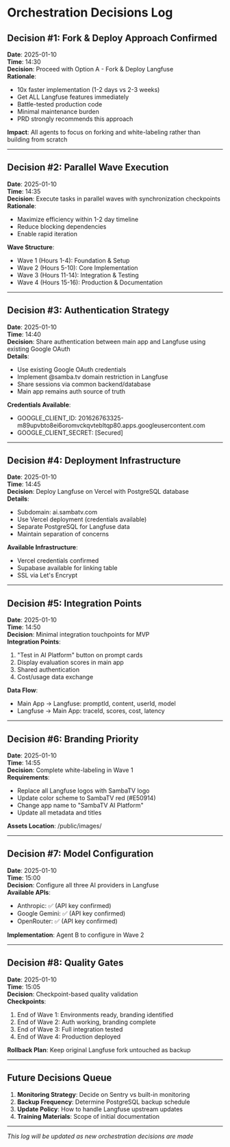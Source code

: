 # Orchestration Decisions Log

## Decision #1: Fork & Deploy Approach Confirmed
**Date**: 2025-01-10  
**Time**: 14:30  
**Decision**: Proceed with Option A - Fork & Deploy Langfuse  
**Rationale**: 
- 10x faster implementation (1-2 days vs 2-3 weeks)
- Get ALL Langfuse features immediately
- Battle-tested production code
- Minimal maintenance burden
- PRD strongly recommends this approach

**Impact**: All agents to focus on forking and white-labeling rather than building from scratch

---

## Decision #2: Parallel Wave Execution
**Date**: 2025-01-10  
**Time**: 14:35  
**Decision**: Execute tasks in parallel waves with synchronization checkpoints  
**Rationale**: 
- Maximize efficiency within 1-2 day timeline
- Reduce blocking dependencies
- Enable rapid iteration

**Wave Structure**:
- Wave 1 (Hours 1-4): Foundation & Setup
- Wave 2 (Hours 5-10): Core Implementation  
- Wave 3 (Hours 11-14): Integration & Testing
- Wave 4 (Hours 15-16): Production & Documentation

---

## Decision #3: Authentication Strategy
**Date**: 2025-01-10  
**Time**: 14:40  
**Decision**: Share authentication between main app and Langfuse using existing Google OAuth  
**Details**:
- Use existing Google OAuth credentials
- Implement @samba.tv domain restriction in Langfuse
- Share sessions via common backend/database
- Main app remains auth source of truth

**Credentials Available**:
- GOOGLE_CLIENT_ID: 201626763325-m89upvbto8ei6oromvckqvtebltqp80.apps.googleusercontent.com
- GOOGLE_CLIENT_SECRET: [Secured]

---

## Decision #4: Deployment Infrastructure
**Date**: 2025-01-10  
**Time**: 14:45  
**Decision**: Deploy Langfuse on Vercel with PostgreSQL database  
**Details**:
- Subdomain: ai.sambatv.com
- Use Vercel deployment (credentials available)
- Separate PostgreSQL for Langfuse data
- Maintain separation of concerns

**Available Infrastructure**:
- Vercel credentials confirmed
- Supabase available for linking table
- SSL via Let's Encrypt

---

## Decision #5: Integration Points
**Date**: 2025-01-10  
**Time**: 14:50  
**Decision**: Minimal integration touchpoints for MVP  
**Integration Points**:
1. "Test in AI Platform" button on prompt cards
2. Display evaluation scores in main app
3. Shared authentication
4. Cost/usage data exchange

**Data Flow**:
- Main App → Langfuse: promptId, content, userId, model
- Langfuse → Main App: traceId, scores, cost, latency

---

## Decision #6: Branding Priority
**Date**: 2025-01-10  
**Time**: 14:55  
**Decision**: Complete white-labeling in Wave 1  
**Requirements**:
- Replace all Langfuse logos with SambaTV logo
- Update color scheme to SambaTV red (#E50914)
- Change app name to "SambaTV AI Platform"
- Update all metadata and titles

**Assets Location**: /public/images/

---

## Decision #7: Model Configuration
**Date**: 2025-01-10  
**Time**: 15:00  
**Decision**: Configure all three AI providers in Langfuse  
**Available APIs**:
- Anthropic: ✅ (API key confirmed)
- Google Gemini: ✅ (API key confirmed)
- OpenRouter: ✅ (API key confirmed)

**Implementation**: Agent B to configure in Wave 2

---

## Decision #8: Quality Gates
**Date**: 2025-01-10  
**Time**: 15:05  
**Decision**: Checkpoint-based quality validation  
**Checkpoints**:
1. End of Wave 1: Environments ready, branding identified
2. End of Wave 2: Auth working, branding complete
3. End of Wave 3: Full integration tested
4. End of Wave 4: Production deployed

**Rollback Plan**: Keep original Langfuse fork untouched as backup

---

## Future Decisions Queue

1. **Monitoring Strategy**: Decide on Sentry vs built-in monitoring
2. **Backup Frequency**: Determine PostgreSQL backup schedule
3. **Update Policy**: How to handle Langfuse upstream updates
4. **Training Materials**: Scope of initial documentation

---

*This log will be updated as new orchestration decisions are made*